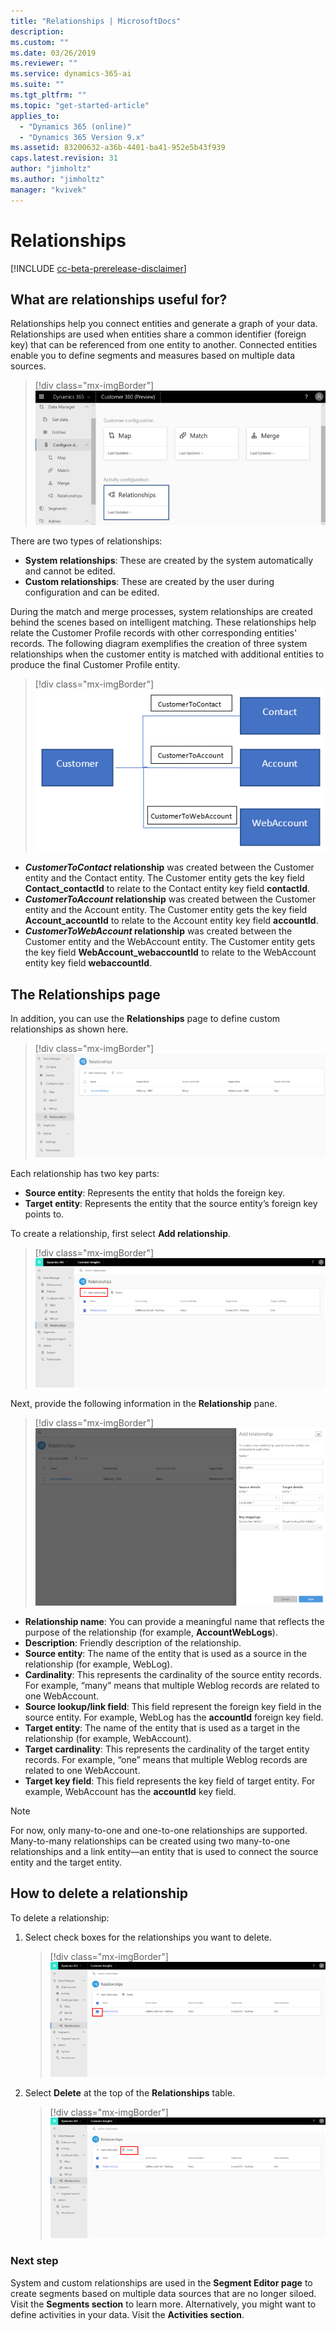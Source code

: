 ```yaml
---
title: "Relationships | MicrosoftDocs"
description: 
ms.custom: ""
ms.date: 03/26/2019
ms.reviewer: ""
ms.service: dynamics-365-ai
ms.suite: ""
ms.tgt_pltfrm: ""
ms.topic: "get-started-article"
applies_to: 
  - "Dynamics 365 (online)"
  - "Dynamics 365 Version 9.x"
ms.assetid: 83200632-a36b-4401-ba41-952e5b43f939
caps.latest.revision: 31
author: "jimholtz"
ms.author: "jimholtz"
manager: "kvivek"
---
```

# Relationships

[!INCLUDE [cc-beta-prerelease-disclaimer](../includes/cc-beta-prerelease-disclaimer.md)]

## What are relationships useful for?

Relationships help you connect entities and generate a graph of your data. Relationships are used when entities share a common identifier (foreign key) that can be referenced from one entity to another. Connected entities enable you to define segments and measures based on multiple data sources.

> [!div class="mx-imgBorder"] 
> ![](media/configure-data-relationships-tile.png "Relationships tile")

There are two types of relationships:

- **System relationships**: These are created by the system automatically and cannot be edited.
- **Custom relationships**: These are created by the user during configuration and can be edited.

During the match and merge processes, system relationships are created behind the scenes based on intelligent matching. These relationships help relate the Customer Profile records with other corresponding entities' records. The following diagram exemplifies the creation of three system relationships when the customer entity is matched with additional entities to produce the final Customer Profile entity.

> [!div class="mx-imgBorder"] 
> ![](media/relationships-entities-merge.png "Relationship creation")

- ***CustomerToContact* relationship** was created between the Customer entity and the Contact entity. The Customer entity gets the key field **Contact_contactId** to relate to the Contact entity key field **contactId**.
- ***CustomerToAccount* relationship** was created between the Customer entity and the Account entity. The Customer entity gets the key field **Account_accountId** to relate to the Account entity key field **accountId**.
- ***CustomerToWebAccount* relationship** was created between the Customer entity and the WebAccount entity. The Customer entity gets the key field **WebAccount_webaccountId** to relate to the WebAccount entity key field **webaccountId**.

## The Relationships page

In addition, you can use the **Relationships** page to define custom relationships as shown here.

> [!div class="mx-imgBorder"] 
> ![](media/relationships-custom.png "Custom relationships")

Each relationship has two key parts:

- **Source entity**: Represents the entity that holds the foreign key.
- **Target entity**: Represents the entity that the source entity’s foreign key points to.

To create a relationship, first select **Add relationship**.

> [!div class="mx-imgBorder"] 
> ![](media/add-relationships.png "Add relationships")

Next, provide the following information in the **Relationship** pane.

> [!div class="mx-imgBorder"] 
> ![](media/relationships-add.png "Add a relationship")

- **Relationship name**: You can provide a meaningful name that reflects the purpose of the relationship (for example, **AccountWebLogs**).
- **Description**: Friendly description of the relationship.
- **Source entity**: The name of the entity that is used as a source in the relationship (for example, WebLog).
- **Cardinality**: This represents the cardinality of the source entity records. For example, “many” means that multiple Weblog records are related to one WebAccount.  
- **Source lookup/link field**: This field represent the foreign key field in the source entity. For example, WebLog has the **accountId** foreign key field.
- **Target entity**: The name of the entity that is used as a target in the relationship (for example, WebAccount).
- **Target cardinality**: This represents the cardinality of the target entity records. For example, “one” means that multiple Weblog records are related to one WebAccount.
- **Target key field**: This field represents the key field of target entity. For example, WebAccount has the **accountId** key field.

> [!NOTE]
> For now, only many-to-one and one-to-one relationships are supported. Many-to-many relationships can be created using two many-to-one relationships and a link entity—an entity that is used to connect the source entity and the target entity.

## How to delete a relationship

To delete a relationship:

1. Select check boxes for the relationships you want to delete.

   > [!div class="mx-imgBorder"] 
   > ![](media/select-relationship-to-delete.png "Select the relationship to delete")

2. Select **Delete** at the top of the **Relationships** table.

   > [!div class="mx-imgBorder"] 
   > ![](media/delete-relationship.png "Delete relationship")

### Next step
<!--include links to topics in cross-refs    -->

System and custom relationships are used in the **Segment Editor page** to create segments based on multiple data sources that are no longer siloed. Visit the **Segments section** to learn more. Alternatively, you might want to define activities in your data. Visit the **Activities section**.


